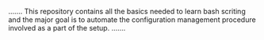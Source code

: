 .......
This repository contains all the basics needed to learn bash scriting and the major goal is to automate the configuration management procedure involved as a part of the setup.
.......

